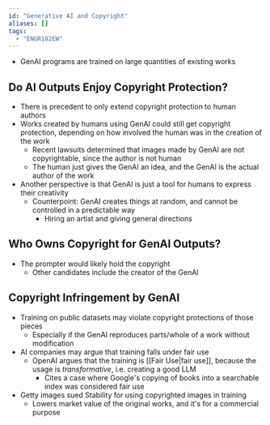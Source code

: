 ```yaml
---
id: "Generative AI and Copyright"
aliases: []
tags:
  - "ENGR182EW"
---
```


- GenAI programs are trained on large quantities of existing works

## Do AI Outputs Enjoy Copyright Protection?

- There is precedent to only extend copyright protection to human authors
- Works created by humans using GenAI could still get copyright protection,
  depending on how involved the human was in the creation of the work
  - Recent lawsuits determined that images made by GenAI are not copyrightable,
    since the author is not human
  - The human just gives the GenAI an idea, and the GenAI is the actual author
    of the work
- Another perspective is that GenAI is just a tool for humans to express their
  creativity
  - Counterpoint: GenAI creates things at random, and cannot be controlled in a
    predictable way
    - Hiring an artist and giving general directions

## Who Owns Copyright for GenAI Outputs?

- The prompter would likely hold the copyright
  - Other candidates include the creator of the GenAI

## Copyright Infringement by GenAI

- Training on public datasets may violate copyright protections of those pieces
  - Especially if the GenAI reproduces parts/whole of a work without
    modification
- AI companies may argue that training falls under fair use
  - OpenAI argues that the training is [[Fair Use|fair use]], because the usage
    is _transformative_, i.e. creating a good LLM
    - Cites a case where Google's copying of books into a searchable index was
      considered fair use
- Getty images sued Stability for using copyrighted images in training
  - Lowers market value of the original works, and it's for a commercial purpose
